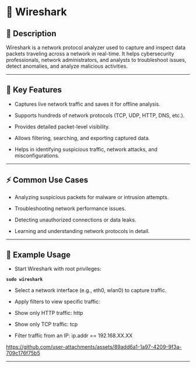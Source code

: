 # 🐬 Wireshark


## 📌 Description

Wireshark is a network protocol analyzer used to capture and inspect data packets traveling across a network in real-time. It helps cybersecurity professionals, network administrators, and analysts to troubleshoot issues, detect anomalies, and analyze malicious activities.


---


## 🎯 Key Features

- Captures live network traffic and saves it for offline analysis.

- Supports hundreds of network protocols (TCP, UDP, HTTP, DNS, etc.).

- Provides detailed packet-level visibility.

- Allows filtering, searching, and exporting captured data.

- Helps in identifying suspicious traffic, network attacks, and misconfigurations.


---


## ⚡ Common Use Cases

- Analyzing suspicious packets for malware or intrusion attempts.

- Troubleshooting network performance issues.

- Detecting unauthorized connections or data leaks.

- Learning and understanding network protocols in detail.


---

## 🔧 Example Usage

- Start Wireshark with root privileges:

**`sudo wireshark`**


- Select a network interface (e.g., eth0, wlan0) to capture traffic.

- Apply filters to view specific traffic:

- Show only HTTP traffic: http

- Show only TCP traffic: tcp

- Filter traffic from an IP: ip.addr == 192.168.XX.XX



https://github.com/user-attachments/assets/89add6a1-1a97-4209-9f3a-709c176f75b5


---


